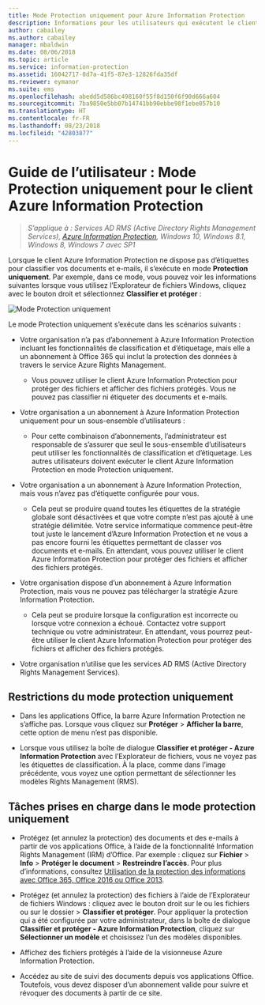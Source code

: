 ```yaml
---
title: Mode Protection uniquement pour Azure Information Protection
description: Informations pour les utilisateurs qui exécutent le client Azure Information Protection en mode protection uniquement.
author: cabailey
ms.author: cabailey
manager: mbaldwin
ms.date: 08/06/2018
ms.topic: article
ms.service: information-protection
ms.assetid: 16042717-0d7a-41f5-87e3-12826fda35df
ms.reviewer: eymanor
ms.suite: ems
ms.openlocfilehash: abedd5d586bc498160f55f8d150f6f90d666a604
ms.sourcegitcommit: 7ba9850e5bb07b14741bb90ebbe98f1ebe057b10
ms.translationtype: HT
ms.contentlocale: fr-FR
ms.lasthandoff: 08/23/2018
ms.locfileid: "42803877"
---
```

# <a name="user-guide-protection-only-mode-for-the-azure-information-protection-client"></a>Guide de l’utilisateur : Mode Protection uniquement pour le client Azure Information Protection

>*S’applique à : Services AD RMS (Active Directory Rights Management Services), [Azure Information Protection](https://azure.microsoft.com/pricing/details/information-protection), Windows 10, Windows 8.1, Windows 8, Windows 7 avec SP1*


Lorsque le client Azure Information Protection ne dispose pas d’étiquettes pour classifier vos documents et e-mails, il s’exécute en mode **Protection uniquement**. Par exemple, dans ce mode, vous pouvez voir les informations suivantes lorsque vous utilisez l’Explorateur de fichiers Windows, cliquez avec le bouton droit et sélectionnez **Classifier et protéger** :

![Mode Protection uniquement](../media/protection-only-mode.png)

Le mode Protection uniquement s’exécute dans les scénarios suivants :

- Votre organisation n’a pas d’abonnement à Azure Information Protection incluant les fonctionnalités de classification et d’étiquetage, mais elle a un abonnement à Office 365 qui inclut la protection des données à travers le service Azure Rights Management. 
    
    - Vous pouvez utiliser le client Azure Information Protection pour protéger des fichiers et afficher des fichiers protégés. Vous ne pouvez pas classifier ni étiqueter des documents et e-mails.

- Votre organisation a un abonnement à Azure Information Protection uniquement pour un sous-ensemble d’utilisateurs :
    
    - Pour cette combinaison d’abonnements, l’administrateur est responsable de s’assurer que seul le sous-ensemble d’utilisateurs peut utiliser les fonctionnalités de classification et d’étiquetage. Les autres utilisateurs doivent exécuter le client Azure Information Protection en mode Protection uniquement. 

- Votre organisation a un abonnement à Azure Information Protection, mais vous n’avez pas d’étiquette configurée pour vous.
    
    - Cela peut se produire quand toutes les étiquettes de la stratégie globale sont désactivées et que votre compte n’est pas ajouté à une stratégie délimitée. Votre service informatique commence peut-être tout juste le lancement d’Azure Information Protection et ne vous a pas encore fourni les étiquettes permettant de classer vos documents et e-mails. En attendant, vous pouvez utiliser le client Azure Information Protection pour protéger des fichiers et afficher des fichiers protégés.

- Votre organisation dispose d’un abonnement à Azure Information Protection, mais vous ne pouvez pas télécharger la stratégie Azure Information Protection. 
    
    - Cela peut se produire lorsque la configuration est incorrecte ou lorsque votre connexion a échoué. Contactez votre support technique ou votre administrateur. En attendant, vous pourrez peut-être utiliser le client Azure Information Protection pour protéger des fichiers et afficher des fichiers protégés.

- Votre organisation n’utilise que les services AD RMS (Active Directory Rights Management Services). 


## <a name="limitations-for-protection-only-mode"></a>Restrictions du mode protection uniquement

- Dans les applications Office, la barre Azure Information Protection ne s’affiche pas. Lorsque vous cliquez sur **Protéger** > **Afficher la barre**, cette option de menu n’est pas disponible.

- Lorsque vous utilisez la boîte de dialogue **Classifier et protéger - Azure Information Protection** avec l’Explorateur de fichiers, vous ne voyez pas les étiquettes de classification. À la place, comme dans l’image précédente, vous voyez une option permettant de sélectionner les modèles Rights Management (RMS). 

## <a name="supported-tasks-for-protection-only-mode"></a>Tâches prises en charge dans le mode protection uniquement

- Protégez (et annulez la protection) des documents et des e-mails à partir de vos applications Office, à l’aide de la fonctionnalité Information Rights Management (IRM) d’Office. Par exemple : cliquez sur **Fichier** > **Info** > **Protéger le document** > **Restreindre l’accès**. Pour plus d’informations, consultez [Utilisation de la protection des informations avec Office 365, Office 2016 ou Office 2013](../help-users.md).

- Protégez (et annulez la protection) des fichiers à l’aide de l’Explorateur de fichiers Windows : cliquez avec le bouton droit sur le ou les fichiers ou sur le dossier > **Classifier et protéger**. Pour appliquer la protection qui a été configurée par votre administrateur, dans la boîte de dialogue **Classifier et protéger - Azure Information Protection**, cliquez sur **Sélectionner un modèle** et choisissez l’un des modèles disponibles.

- Affichez des fichiers protégés à l’aide de la visionneuse Azure Information Protection.

- Accédez au site de suivi des documents depuis vos applications Office. Toutefois, vous devez disposer d’un abonnement valide pour suivre et révoquer des documents à partir de ce site.
  
